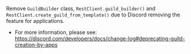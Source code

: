 Remove `GuildBuilder` class, `RestClient.guild_builder()` and `RestClient.create_guild_from_template()` due to Discord removing the feature for applications.
  - For more information, please see: <https://discord.com/developers/docs/change-log#deprecating-guild-creation-by-apps>
